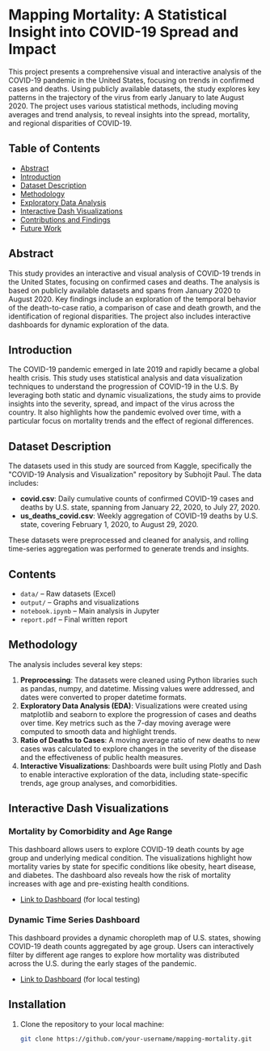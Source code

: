 # Mapping Mortality: A Statistical Insight into COVID-19 Spread and Impact

This project presents a comprehensive visual and interactive analysis of the COVID-19 pandemic in the United States, focusing on trends in confirmed cases and deaths. Using publicly available datasets, the study explores key patterns in the trajectory of the virus from early January to late August 2020. The project uses various statistical methods, including moving averages and trend analysis, to reveal insights into the spread, mortality, and regional disparities of COVID-19.

## Table of Contents
- [Abstract](#abstract)
- [Introduction](#introduction)
- [Dataset Description](#dataset-description)
- [Methodology](#methodology)
- [Exploratory Data Analysis](#exploratory-data-analysis)
- [Interactive Dash Visualizations](#interactive-dash-visualizations)
- [Contributions and Findings](#contributions-and-findings)
- [Future Work](#future-work)

## Abstract

This study provides an interactive and visual analysis of COVID-19 trends in the United States, focusing on confirmed cases and deaths. The analysis is based on publicly available datasets and spans from January 2020 to August 2020. Key findings include an exploration of the temporal behavior of the death-to-case ratio, a comparison of case and death growth, and the identification of regional disparities. The project also includes interactive dashboards for dynamic exploration of the data.

## Introduction

The COVID-19 pandemic emerged in late 2019 and rapidly became a global health crisis. This study uses statistical analysis and data visualization techniques to understand the progression of COVID-19 in the U.S. By leveraging both static and dynamic visualizations, the study aims to provide insights into the severity, spread, and impact of the virus across the country. It also highlights how the pandemic evolved over time, with a particular focus on mortality trends and the effect of regional differences.

## Dataset Description

The datasets used in this study are sourced from Kaggle, specifically the "COVID-19 Analysis and Visualization" repository by Subhojit Paul. The data includes:

- **covid.csv**: Daily cumulative counts of confirmed COVID-19 cases and deaths by U.S. state, spanning from January 22, 2020, to July 27, 2020.
- **us_deaths_covid.csv**: Weekly aggregation of COVID-19 deaths by U.S. state, covering February 1, 2020, to August 29, 2020.

These datasets were preprocessed and cleaned for analysis, and rolling time-series aggregation was performed to generate trends and insights.

## Contents

- `data/` – Raw datasets (Excel)
- `output/` – Graphs and visualizations
- `notebook.ipynb` – Main analysis in Jupyter
- `report.pdf` – Final written report

## Methodology

The analysis includes several key steps:

1. **Preprocessing**: The datasets were cleaned using Python libraries such as pandas, numpy, and datetime. Missing values were addressed, and dates were converted to proper datetime formats.
2. **Exploratory Data Analysis (EDA)**: Visualizations were created using matplotlib and seaborn to explore the progression of cases and deaths over time. Key metrics such as the 7-day moving average were computed to smooth data and highlight trends.
3. **Ratio of Deaths to Cases**: A moving average ratio of new deaths to new cases was calculated to explore changes in the severity of the disease and the effectiveness of public health measures.
4. **Interactive Visualizations**: Dashboards were built using Plotly and Dash to enable interactive exploration of the data, including state-specific trends, age group analyses, and comorbidities.

## Interactive Dash Visualizations

### Mortality by Comorbidity and Age Range

This dashboard allows users to explore COVID-19 death counts by age group and underlying medical condition. The visualizations highlight how mortality varies by state for specific conditions like obesity, heart disease, and diabetes. The dashboard also reveals how the risk of mortality increases with age and pre-existing health conditions.

- [Link to Dashboard](http://127.0.0.1:8050/) (for local testing)

### Dynamic Time Series Dashboard

This dashboard provides a dynamic choropleth map of U.S. states, showing COVID-19 death counts aggregated by age group. Users can interactively filter by different age ranges to explore how mortality was distributed across the U.S. during the early stages of the pandemic.

- [Link to Dashboard](http://127.0.0.1:8051/) (for local testing)


## Installation

1. Clone the repository to your local machine:
   ```bash
   git clone https://github.com/your-username/mapping-mortality.git
